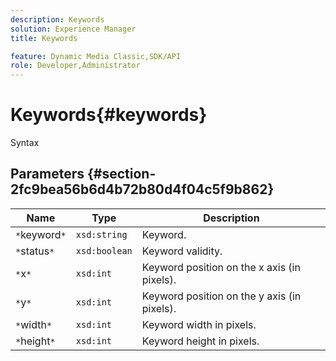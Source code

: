```yaml
---
description: Keywords
solution: Experience Manager
title: Keywords

feature: Dynamic Media Classic,SDK/API
role: Developer,Administrator
---
```


# Keywords{#keywords}

 Syntax 

## Parameters {#section-2fc9bea56b6d4b72b80d4f04c5f9b862}

|  Name  | Type  | Description  |
|---|---|---|
|  `*`keyword`*`  | `xsd:string`  | Keyword.  |
|  `*`status`*`  | `xsd:boolean`  | Keyword validity.  |
|  `*`x`*`  | `xsd:int`  | Keyword position on the x axis (in pixels).  |
|  `*`y`*`  | `xsd:int`  | Keyword position on the y axis (in pixels).  |
|  `*`width`*`  | `xsd:int`  | Keyword width in pixels.  |
|  `*`height`*`  | `xsd:int`  | Keyword height in pixels.  |

